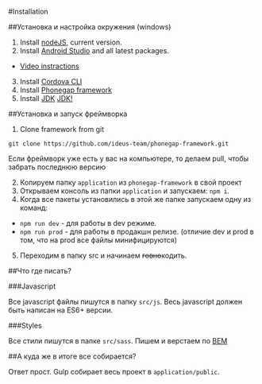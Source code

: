 #Installation

##Установка и настройка окружения (windows)

1. Install [nodeJS](https://nodejs.org/en/), current version.
2. Install [Android Studio](https://developer.android.com/studio/index.html) and all latest packages.
  - [Video instractions](https://www.youtube.com/watch?v=xWa8Rf9cBps)
3. Install [Cordova CLI](https://cordova.apache.org/#getstarted)
4. Install [Phonegap framework](http://phonegap.com/getstarted)
4. Install [JDK](http://www.oracle.com/technetwork/java/javase/downloads/index-jsp-138363.html)
[JDK!](http://joxi.ru/JMAj0dKcy0vPme.jpg)

##Установка и запуск фреймворка

1. Clone framework from git
```cli
git clone https://github.com/ideus-team/phonegap-framework.git
```
Если фреймворк уже есть у вас на компьютере, то делаем pull, чтобы забрать последнюю версию

2. Копируем папку `application` из `phonegap-framework` в свой проект
3. Открываем консоль из папки `application` и запускаем: `npm i`.
4. Когда все пакеты установились в этой же папке запускаем одну из команд:
  - `npm run dev` - для работы в dev режиме.
  - `npm run prod` - для работы в продакшн релизе. (отличие dev и prod в том, что на prod все файлы минифицируются)
5. Переходим в папку src и начинаем ~~говно~~кодить.

##Что где писать?

###Javascript

Все javascript файлы пишутся в папку `src/js`. Весь javascript должен быть написан на ES6+ версии.

###Styles

Все стили пишутся в папке `src/sass`. Пишем и верстаем по [BEM](https://github.com/ideus-team/guidelines/blob/master/frontend/bem.md)

##А куда же в итоге все собирается?

Ответ прост. Gulp собирает весь проект в `application/public`.

